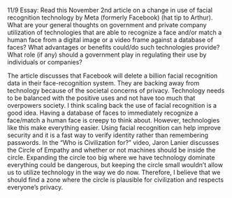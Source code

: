 11/9 Essay: Read this November 2nd article on a change in use of facial recognition technology by Meta (formerly Facebook) (hat tip to Arthur). What are your general thoughts on government and private company utilization of technologies that are able to recognize a face and/or match a human face from a digital image or a video frame against a database of faces? What advantages or benefits could/do such technologies provide? What role (if any) should a government play in regulating their use by individuals or companies?

The article discusses that Facebook will delete a billion facial recognition data in their face-recognition system. They are backing away from technology because of the societal concerns of privacy. Technology needs to be balanced with the positive uses and not have too much that overpowers society. I think scaling back the use of facial recognition is a good idea. Having a database of faces to immediately recognize a face/match a human face is creepy to think about. However, technologies like this make everything easier. Using facial recognition can help improve security and it is a fast way to verify identity rather than remembering passwords. In the “Who is Civilization for?” video, Jaron Lanier discusses the Circle of Empathy and whether or not machines should be inside the circle. Expanding the circle too big where we have technology dominate everything could be dangerous, but keeping the circle small wouldn’t allow us to utilize technology in the way we do now. Therefore, I believe that we should find a zone where the circle is plausible for civilization and respects everyone’s privacy.
